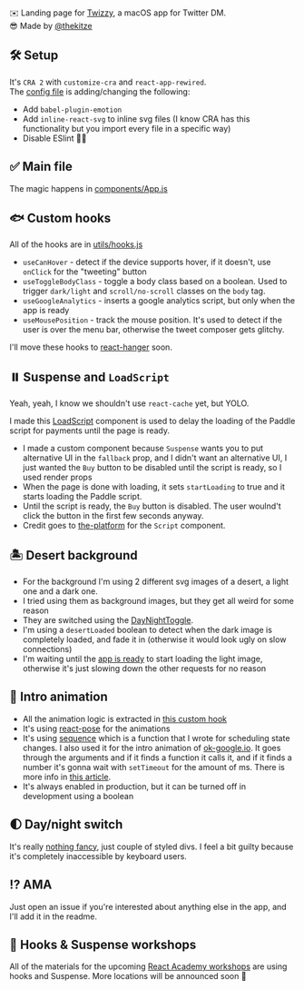 ✉️️ Landing page for [Twizzy](https://twizzy.app), a macOS app for Twitter DM.  
😎️ Made by [@thekitze](https://twitter.com/thekitze)

## 🛠️ Setup

It's `CRA 2` with `customize-cra` and `react-app-rewired`.  
The [config file](https://github.com/kitze/twizzy-landing/blob/master/config-overrides.js) is adding/changing the following:

- Add `babel-plugin-emotion`
- Add `inline-react-svg` to inline svg files (I know CRA has this functionality but you import every file in a specific way)
- Disable ESlint 🤷‍♂️️

## ✅️ Main file
The magic happens in [components/App.js](https://github.com/kitze/twizzy-landing/blob/master/src/components/App/index.js)

## 🐟️ Custom hooks
All of the hooks are in [utils/hooks.js](https://github.com/kitze/twizzy-landing/blob/master/src/utils/hooks.js)

- `useCanHover` - detect if the device supports hover, if it doesn't, use `onClick` for the "tweeting" button
- `useToggleBodyClass` - toggle a body class based on a boolean. Used to trigger `dark/light` and `scroll/no-scroll` classes on the `body` tag.
- `useGoogleAnalytics` - inserts a google analytics script, but only when the app is ready
- `useMousePosition` - track the mouse position. It's used to detect if the user is over the menu bar, otherwise the tweet composer gets glitchy.

I'll move these hooks to [react-hanger](https://github.com/kitze/react-hanger) soon.

## ⏸️ Suspense and `LoadScript`
Yeah, yeah, I know we shouldn't use `react-cache` yet, but YOLO.  

I made this [LoadScript](https://github.com/kitze/twizzy-landing/blob/master/src/components/Script/index.js#L26-L33) component is used to delay the loading of the Paddle script for payments until the page is ready. 
- I made a custom component because `Suspense` wants you to put alternative UI in the `fallback` prop, and I didn't want an alternative UI, I just wanted the `Buy` button to be disabled until the script is ready, so I used render props
- When the page is done with loading, it sets `startLoading` to true and it starts loading the Paddle script. 
- Until the script is ready, the `Buy` button is disabled. The user woulnd't click the button in the first few seconds anyway.
- Credit goes to [the-platform](https://github.com/palmerhq/the-platform/blob/master/src/Script.tsx) for the `Script` component.

## 🏝️ Desert background

- For the background I'm using 2 different svg images of a desert, a light one and a dark one.
- I tried using them as background images, but they get all weird for some reason
- They are switched using the [DayNightToggle](https://github.com/kitze/twizzy-landing/blob/master/src/components/DayNightSwitch/index.js).
- I'm using a `desertLoaded` boolean to detect when the dark image is completely loaded, and fade it in (otherwise it would look ugly on slow connections)
- I'm waiting until the [app is ready](https://github.com/kitze/twizzy-landing/blob/master/src/components/Background/index.js#L17) to start loading the light image, otherwise it's just slowing down the other requests for no reason 

## 🍬️ Intro animation

- All the animation logic is extracted in [this custom hook](https://github.com/kitze/twizzy-landing/blob/master/src/components/App/use-intro-animation.js)
- It's using [react-pose](https://github.com/Popmotion/popmotion/tree/master/packages/react-pose) for the animations
- It's using [sequence](https://github.com/kitze/twizzy-landing/blob/master/src/utils/sequence.js) which is a function that I wrote for scheduling state changes. I also used it for the intro animation of [ok-google.io](http://ok-google.io). It goes through the arguments and if it finds a function it calls it, and if it finds a number it's gonna wait with `setTimeout` for the amount of ms. There is more info in [this article](https://medium.com/@kitze/js-coding-challenge-1-test-your-skills-63c2af5446d0).
- It's always enabled in production, but it can be turned off in development using a boolean

## 🌓️ Day/night switch

It's really [nothing fancy](https://github.com/kitze/twizzy-landing/blob/master/src/components/DayNightSwitch/index.js), just couple of styled divs. I feel a bit guilty because it's completely inaccessible by keyboard users.

## ⁉️ AMA

Just open an issue if you're interested about anything else in the app, and I'll add it in the readme.

## 🔌️ Hooks & Suspense workshops 

All of the materials for the upcoming [React Academy workshops](http://reactacademy.io) are using hooks and Suspense. More locations will be announced soon 🎉
